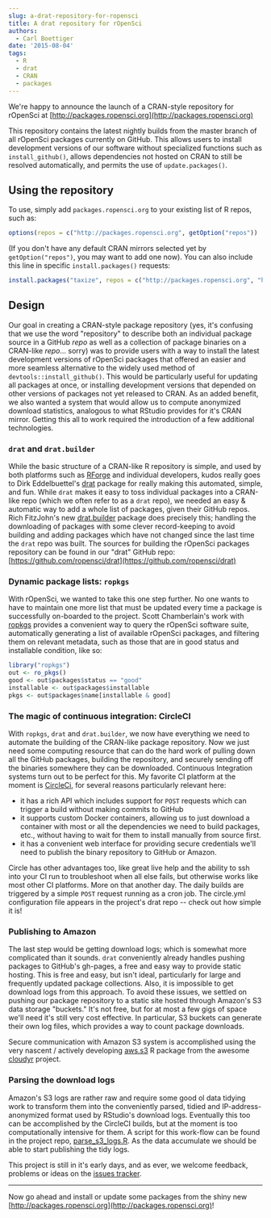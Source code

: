 ```yaml
---
slug: a-drat-repository-for-ropensci
title: A drat repository for rOpenSci
authors:
  - Carl Boettiger
date: '2015-08-04'
tags:
  - R
  - drat
  - CRAN
  - packages
---
```



We're happy to announce the launch of a CRAN-style repository for rOpenSci at [http://packages.ropensci.org](http://packages.ropensci.org)

This repository contains the latest nightly builds from the master branch of all rOpenSci packages currently on GitHub. This allows users to install development versions of our software without specialized functions such as `install_github()`, allows
dependencies not hosted on CRAN to still be resolved automatically, and permits the use of `update.packages()`.


## Using the repository

To use, simply add
`packages.ropensci.org` to your existing list of R repos, such as:

```r
options(repos = c("http://packages.ropensci.org", getOption("repos"))
```

(If you don't have any default CRAN mirrors selected yet by `getOption("repos")`, you may want to add one now). You can also include this line in specific `install.packages()` requests:

```r
install.packages("taxize", repos = c("http://packages.ropensci.org", "http://cran.rstudio.com"))
```

## Design

Our goal in creating a CRAN-style package repository (yes, it's confusing that we use the word "repository" to describe both an individual package source in a GitHub _repo_ as well as a collection of package binaries on a CRAN-like _repo_... sorry) was to provide users with a way to install the latest development versions of rOpenSci packages that offered an easier and more seamless alternative to the widely used method of `devtools::install_github()`.  This would be particularly useful for updating all packages at once, or installing development versions that depended on other versions of packages not yet released to CRAN. As an added benefit, we also wanted a system that would allow us to compute anonymized download statistics, analogous to what RStudio provides for it's CRAN mirror.  Getting this all to work required the introduction of a few additional technologies.


### `drat` and `drat.builder`

While the basic structure of a CRAN-like R repository is simple, and used by both platforms such as [RForge](https://r-forge.r-project.org/) and individual developers, kudos really goes to Dirk Eddelbuettel's [drat](https://github.com/eddelbuettel/drat) package for really making this automated, simple, and fun.  While `drat` makes it easy to toss individual packages into a CRAN-like repo (which we often refer to as a `drat` repo), we needed an easy & automatic way to add a whole list of packages, given their GitHub repos.  Rich FitzJohn's new [drat.builder](https://github.com/richfitz/drat.builder) package does precisely this; handling the downloading of packages with some clever record-keeping to avoid building and adding packages which have not changed since the last time the `drat` repo was built.  The sources for building the rOpenSci packages repository can be found in our "drat" GitHub repo: [https://github.com/ropensci/drat](https://github.com/ropensci/drat)


### Dynamic package lists: `ropkgs`

With rOpenSci, we wanted to take this one step further.  No one wants to have to maintain one more list that must be updated every time a package is successfully on-boarded to the project.  Scott Chamberlain's work with [ropkgs](https://github.com/ropensci/ropkgs) provides a convenient way to query the rOpenSci software suite, automatically generating a list of available rOpenSci packages, and filtering them on relevant metadata, such as those that are in good status and installable condition, like so:

```r
library("ropkgs")
out <- ro_pkgs()
good <- out$packages$status == "good"
installable <- out$packages$installable
pkgs <- out$packages$name[installable & good]
```



### The magic of continuous integration: CircleCI

With `ropkgs`, `drat` and `drat.builder`, we now have everything we need to automate the building of the CRAN-like package repository.  Now we just need some computing resource that can do the hard work of pulling down all the GitHub packages, building the repository, and securely sending off the binaries somewhere they can be downloaded.  Continuous Integration systems turn out to be perfect for this.  My favorite CI platform at the moment is [CircleCi](https://circleci.com), for several reasons particularly relevant here:


- it has a rich API which includes support for `POST` requests which can trigger a build without making commits to GitHub
- it supports custom Docker containers, allowing us to just download a container with most or all the dependencies we need to build packages, etc., without having to wait for them to install manually from source first.
- it has a convenient web interface for providing secure credentials we'll need to publish the binary repository to GitHub or Amazon.

Circle has other advantages too, like great live help and the ability to ssh into your CI run to troubleshoot when all else fails, but otherwise works like most other CI platforms.  More on that another day. The daily builds are triggered by a simple `POST` request running as a cron job.  The circle.yml configuration file appears in the project's drat repo -- check out how simple it is!

### Publishing to Amazon

The last step would be getting download logs; which is somewhat more complicated than it sounds.  `drat` conveniently already handles pushing packages to GitHub's gh-pages, a free and easy way to provide static hosting.  This is free and easy, but isn't ideal, particularly for large and frequently updated package collections.  Also, it is impossible to get download logs from this approach. To avoid these issues, we settled on pushing our package repository to a static site hosted through Amazon's S3 data storage "buckets."  It's not free, but for at most a few gigs of space we'll need it's still very cost effective.  In particular, S3 buckets can generate their own log files, which provides a way to count package downloads.

Secure communication with Amazon S3 system is accomplished using the very nascent / actively developing [aws.s3](https://github.com/cloudyr/aws.s3) R package from the awesome [cloudyr](https://cloudyr.github.io/) project.


### Parsing the download logs

Amazon's S3 logs are rather raw and require some good ol data tidying work to transform them into the conveniently parsed, tidied and IP-address-anonymized format used by RStudio's download logs.  Eventually this too can be accomplished by the CircleCI builds, but at the moment is too computationally intensive for them.  A script for this work-flow can be found in the project repo, [parse_s3_logs.R](https://github.com/ropensci/drat/blob/gh-pages/parse_s3_logs.R).  As the data accumulate we should be able to start publishing the tidy logs.

This project is still in it's early days, and as ever, we welcome feedback, problems or ideas on the [issues tracker](https://github.com/ropensci/drat/issues).

---

Now go ahead and install or update some packages from the shiny new [http://packages.ropensci.org](http://packages.ropensci.org)!


